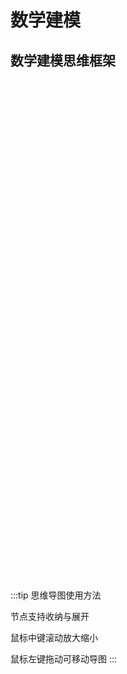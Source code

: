 # 数学建模

## 数学建模思维框架

<iframe :src="$withBase('/markmap/math.html')" width="150%" height="800" frameborder="0" scrolling="Yes" leftmargin="0" topmargin="0"></iframe>

:::tip 思维导图使用方法

节点支持收纳与展开

鼠标中键滚动放大缩小

鼠标左键拖动可移动导图
:::

